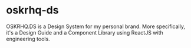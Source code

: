 # oskrhq-ds
OSKRHQ.DS is a Design System for my personal brand. More specifically, it's a Design Guide and a Component Library using ReactJS with engineering tools. 
